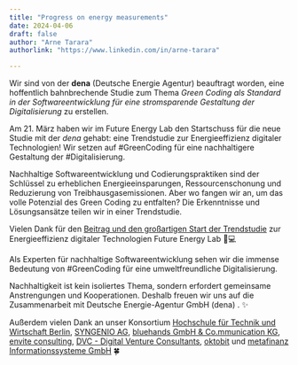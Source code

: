```yaml
---
title: "Progress on energy measurements"
date: 2024-04-06
draft: false
author: "Arne Tarara"
authorlink: "https://www.linkedin.com/in/arne-tarara"

---
```


Wir sind von der **dena** (Deutsche Energie Agentur) beauftragt worden, eine hoffentlich bahnbrechende Studie zum Thema *Green Coding als Standard in der Softwareentwicklung für eine stromsparende Gestaltung der Digitalisierung* zu erstellen.

Am 21. März haben wir im Future Energy Lab den Startschuss für die neue Studie mit der *dena* gehabt: eine Trendstudie zur Energieeffizienz digitaler Technologien! Wir setzen auf #GreenCoding für eine nachhaltigere Gestaltung der #Digitalisierung.

Nachhaltige Softwareentwicklung und Codierungspraktiken sind der Schlüssel zu erheblichen Energieeinsparungen, Ressourcenschonung und Reduzierung von Treibhausgasemissionen. Aber wo fangen wir an, um das volle Potenzial des Green Coding zu entfalten? Die Erkenntnisse und Lösungsansätze teilen wir in einer Trendstudie.

Vielen Dank für den [Beitrag und den großartigen Start der Trendstudie](https://www.linkedin.com/feed/update/urn:li:activity:7181538493800546304/) zur Energieeffizienz digitaler Technologien Future Energy Lab 🌱💻 

Als Experten für nachhaltige Softwareentwicklung sehen wir die immense Bedeutung von #GreenCoding für eine umweltfreundliche Digitalisierung.

Nachhaltigkeit ist kein isoliertes Thema, sondern erfordert gemeinsame Anstrengungen und Kooperationen. Deshalb freuen wir uns auf die Zusammenarbeit mit Deutsche Energie-Agentur GmbH (dena) . ✨

Außerdem vielen Dank an unser Konsortium [Hochschule für Technik und Wirtschaft Berlin](https://www.htw-berlin.de/), [SYNGENIO AG](https://syngenio.com/), [bluehands GmbH & Co.mmunication KG](https://www.bluehands.de/), [envite consulting](https://www.envite.de/), [DVC - Digital Venture Consultants](https://www.dvc.ventures/), [oktobit](https://oktobit.de/) und [metafinanz Informationssysteme GmbH](https://metafinanz.de/) 🍀


